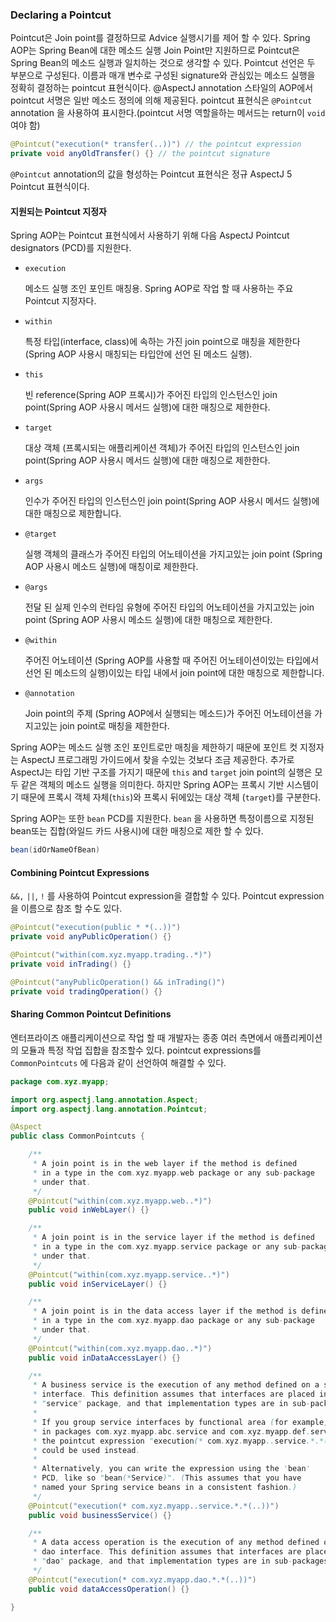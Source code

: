 ### Declaring a Pointcut

Pointcut은 Join point를 결정하므로 Advice 실행시기를 제어 할 수 있다. Spring AOP는 Spring Bean에 대한 메소드 실행 Join Point만 지원하므로 Pointcut은 Spring Bean의 메소드 실행과 일치하는 것으로 생각할 수 있다. Pointcut 선언은 두 부분으로 구성된다. 이름과 매개 변수로 구성된 signature와 관심있는 메소드 실행을 정확히 결정하는 pointcut 표현식이다. @AspectJ annotation 스타일의 AOP에서 pointcut 서명은 일반 메소드 정의에 의해 제공된다. pointcut 표현식은 `@Pointcut` annotation  을 사용하여 표시한다.(pointcut 서명 역할을하는 메서드는 return이  `void` 여야 함)

```java
@Pointcut("execution(* transfer(..))") // the pointcut expression
private void anyOldTransfer() {} // the pointcut signature
```

`@Pointcut` annotation의 값을 형성하는 Pointcut 표현식은 정규 AspectJ 5 Pointcut 표현식이다.

#### 지원되는 Pointcut 지정자

Spring AOP는 Pointcut 표현식에서 사용하기 위해 다음 AspectJ Pointcut designators (PCD)를 지원한다.

- `execution`

  메소드 실행 조인 포인트 매칭용. Spring AOP로 작업 할 때 사용하는 주요 Pointcut 지정자다.

- `within`

  특정 타입(interface, class)에 속하는 가진 join point으로 매칭을 제한한다 (Spring AOP 사용시 매칭되는 타입안에 선언 된 메소드 실행).

- `this`

  빈 reference(Spring AOP 프록시)가 주어진 타입의 인스턴스인  join point(Spring AOP 사용시 메서드 실행)에 대한 매칭으로 제한한다.

- `target`

  대상 객체 (프록시되는 애플리케이션 객체)가 주어진 타입의 인스턴스인  join point(Spring AOP 사용시 메서드 실행)에 대한 매칭으로 제한한다.

- `args`

  인수가 주어진 타입의 인스턴스인  join point(Spring AOP 사용시 메서드 실행)에 대한 매칭으로 제한합니다.

- `@target`

  실행 객체의 클래스가 주어진 타입의 어노테이션을 가지고있는 join point (Spring AOP 사용시 메소드 실행)에 매칭이로 제한한다.

- `@args`

  전달 된 실제 인수의 런타임 유형에 주어진 타입의 어노테이션을 가지고있는 join point (Spring AOP 사용시 메소드 실행)에 대한 매칭으로 제한한다.

- `@within`

  주어진 어노테이션 (Spring AOP를 사용할 때 주어진 어노테이션이있는 타입에서 선언 된 메소드의 실행)이있는 타입 내에서 join point에 대한 매칭으로 제한합니다.

- `@annotation`

  Join point의 주제 (Spring AOP에서 실행되는 메소드)가 주어진 어노테이션을 가지고있는 join point로 매칭을 제한한다.

Spring AOP는 메소드 실행 조인 포인트로만 매칭을 제한하기 때문에 포인트 컷 지정자는 AspectJ 프로그래밍 가이드에서 찾을 수있는 것보다 조금 제공한다. 추가로 AspectJ는 타입 기반 구조를 가지기 때문에 `this` and `target` join point의 실행은 모두 같은 객체의 메소드 실행을 의미한다. 하지만 Spring AOP는 프록시 기반 시스템이기 때문에 프록시 객체 자체(`this`)와 프록시 뒤에있는 대상 객체 (`target`)를 구분한다.

Spring AOP는 또한 `bean` PCD를 지원한다. `bean` 을 사용하면 특정이름으로 지정된 bean또는 집합(와일드 카드 사용시)에 대한 매칭으로 제한 할 수 있다.

```java
bean(idOrNameOfBean)
```

#### Combining Pointcut Expressions

 `&&,` `||`, `!` 를 사용하여 Pointcut expression을 결합할 수 있다.  Pointcut expression을 이름으로 참조 할 수도 있다.

```java
@Pointcut("execution(public * *(..))")
private void anyPublicOperation() {} 

@Pointcut("within(com.xyz.myapp.trading..*)")
private void inTrading() {} 

@Pointcut("anyPublicOperation() && inTrading()")
private void tradingOperation() {}
```

####  Sharing Common Pointcut Definitions

엔터프라이즈 애플리케이션으로 작업 할 때 개발자는 종종 여러 측면에서 애플리케이션의 모듈과 특정 작업 집합을 참조할수 있다.  pointcut expressions를   `CommonPointcuts` 에 다음과 같이 선언하여  해결할 수 있다.

```java
package com.xyz.myapp;

import org.aspectj.lang.annotation.Aspect;
import org.aspectj.lang.annotation.Pointcut;

@Aspect
public class CommonPointcuts {

    /**
     * A join point is in the web layer if the method is defined
     * in a type in the com.xyz.myapp.web package or any sub-package
     * under that.
     */
    @Pointcut("within(com.xyz.myapp.web..*)")
    public void inWebLayer() {}

    /**
     * A join point is in the service layer if the method is defined
     * in a type in the com.xyz.myapp.service package or any sub-package
     * under that.
     */
    @Pointcut("within(com.xyz.myapp.service..*)")
    public void inServiceLayer() {}

    /**
     * A join point is in the data access layer if the method is defined
     * in a type in the com.xyz.myapp.dao package or any sub-package
     * under that.
     */
    @Pointcut("within(com.xyz.myapp.dao..*)")
    public void inDataAccessLayer() {}

    /**
     * A business service is the execution of any method defined on a service
     * interface. This definition assumes that interfaces are placed in the
     * "service" package, and that implementation types are in sub-packages.
     *
     * If you group service interfaces by functional area (for example,
     * in packages com.xyz.myapp.abc.service and com.xyz.myapp.def.service) then
     * the pointcut expression "execution(* com.xyz.myapp..service.*.*(..))"
     * could be used instead.
     *
     * Alternatively, you can write the expression using the 'bean'
     * PCD, like so "bean(*Service)". (This assumes that you have
     * named your Spring service beans in a consistent fashion.)
     */
    @Pointcut("execution(* com.xyz.myapp..service.*.*(..))")
    public void businessService() {}

    /**
     * A data access operation is the execution of any method defined on a
     * dao interface. This definition assumes that interfaces are placed in the
     * "dao" package, and that implementation types are in sub-packages.
     */
    @Pointcut("execution(* com.xyz.myapp.dao.*.*(..))")
    public void dataAccessOperation() {}

}
```

